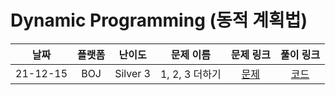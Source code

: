 # Dynamic Programming (동적 계획법)

| 날짜 | 플랫폼 | 난이도 | 문제 이름 | 문제 링크 | 풀이 링크 |
| :--: | :----: | :----: | :-------: | :-------: | :-------: |
| 21-12-15 | BOJ | Silver 3 | 1, 2, 3 더하기 | [문제](https://www.acmicpc.net/problem/9095) | [코드](https://github.com/LeeMir/Algorithm/blob/main/dynamicProgramming/BOJ-9095.js)
